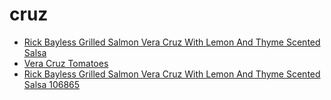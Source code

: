 # cruz

 * [Rick Bayless Grilled Salmon Vera Cruz With Lemon And Thyme Scented Salsa](../../index/r/rick-bayless-grilled-salmon-vera-cruz-with-lemon-and-thyme-scented-salsa-106865.json)
 * [Vera Cruz Tomatoes](../../index/v/vera-cruz-tomatoes.json)
 * [Rick Bayless Grilled Salmon Vera Cruz With Lemon And Thyme Scented Salsa 106865](../../index/r/rick-bayless-grilled-salmon-vera-cruz-with-lemon-and-thyme-scented-salsa-106865.json)
